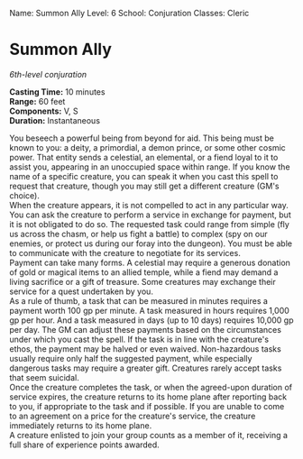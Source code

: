 Name: Summon Ally
Level: 6
School: Conjuration
Classes: Cleric

# Summon Ally 
_6th-level conjuration_ 

**Casting Time:** 10 minutes    
**Range:** 60 feet    
**Components:** V, S    
**Duration:** Instantaneous 

You beseech a powerful being from beyond for aid. This being must be known to you: a deity, a primordial, a demon prince, or some other cosmic power. That entity sends a celestial, an elemental, or a fiend loyal to it to assist you, appearing in an unoccupied space within range. If you know the name of a specific creature, you can speak it when you cast this spell to request that creature, though you may still get a different creature (GM's choice).    
When the creature appears, it is not compelled to act in any particular way. You can ask the creature to perform a service in exchange for payment, but it is not obligated to do so. The requested task could range from simple (fly us across the chasm, or help us fight a battle) to complex (spy on our enemies, or protect us during our foray into the dungeon). You must be able to communicate with the creature to negotiate for its services.    
Payment can take many forms. A celestial may require a generous donation of gold or magical items to an allied temple, while a fiend may demand a living sacrifice or a gift of treasure. Some creatures may exchange their service for a quest undertaken by you.    
As a rule of thumb, a task that can be measured in minutes requires a payment worth 100 gp per minute. A task measured in hours requires 1,000 gp per hour. And a task measured in days (up to 10 days) requires 10,000 gp per day. The GM can adjust these payments based on the circumstances under which you cast the spell. If the task is in line with the creature's ethos, the payment may be halved or even waived. Non-hazardous tasks usually require only half the suggested payment, while especially dangerous tasks may require a greater gift. Creatures rarely accept tasks that seem suicidal.    
Once the creature completes the task, or when the agreed-upon duration of service expires, the creature returns to its home plane after reporting back to you, if appropriate to the task and if possible. If you are unable to come to an agreement on a price for the creature's service, the creature immediately returns to its home plane.    
A creature enlisted to join your group counts as a member of it, receiving a full share of experience points awarded.